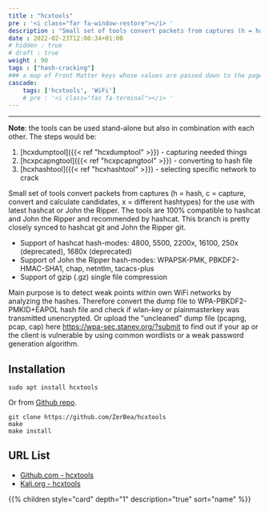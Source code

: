 ```yaml
---
title : "hcxtools"
pre : '<i class="far fa-window-restore"></i> '
description : "Small set of tools convert packets from captures (h = hash, c = capture, convert and calculate candidates, x = different hashtypes) for the use with latest hashcat or John the Ripper."
date : 2022-02-23T12:00:34+01:00
# hidden : true
# draft : true
weight : 90
tags : ["hash-cracking"]
### a map of Front Matter keys whose values are passed down to the page's descendants unless overwritten by self or a closer ancestor's cascade. 
cascade:
    tags: ['hcxtools', 'WiFi']
    # pre : '<i class="fas fa-terminal"></i> '
---
```


---

**Note**: the tools can be used stand-alone but also in combination with each other. The steps would be:

1. [hcxdumptool]({{< ref "hcxdumptool" >}}) - capturing needed things
2. [hcxpcapngtool]({{< ref "hcxpcapngtool" >}}) - converting to hash file
3. [hcxhashtool]({{< ref "hcxhashtool" >}}) - selecting specific network to crack

Small set of tools convert packets from captures (h = hash, c = capture, convert and calculate candidates, x = different hashtypes) for the use with latest hashcat or John the Ripper. The tools are 100% compatible to hashcat and John the Ripper and recommended by hashcat. This branch is pretty closely synced to hashcat git and John the Ripper git.

* Support of hashcat hash-modes: 4800, 5500, 2200x, 16100, 250x (deprecated), 1680x (deprecated)
* Support of John the Ripper hash-modes: WPAPSK-PMK, PBKDF2-HMAC-SHA1, chap, netntlm, tacacs-plus
* Support of gzip (.gz) single file compression

Main purpose is to detect weak points within own WiFi networks by analyzing the hashes. Therefore convert the dump file to WPA-PBKDF2-PMKID+EAPOL hash file and check if wlan-key or plainmasterkey was transmitted unencrypted. Or upload the "uncleaned" dump file (pcapng, pcap, cap) here <https://wpa-sec.stanev.org/?submit> to find out if your ap or the client is vulnerable by using common wordlists or a weak password generation algorithm.

## Installation

```plain
sudo apt install hcxtools
```

Or from [Github repo](https://github.com/ZerBea/hcxtools).

```plain
git clone https://github.com/ZerBea/hcxtools
make
make install
```

## URL List

* [Github.com - hcxtools](https://github.com/ZerBea/hcxtools)
* [Kali.org - hcxtools](https://www.kali.org/tools/hcxtools/)

{{% children style="card" depth="1" description="true" sort="name"  %}}
